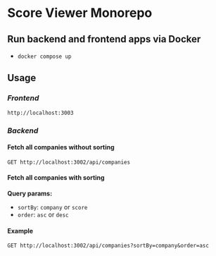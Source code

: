 # Score Viewer Monorepo

## Run backend and frontend apps via Docker
- `docker compose up`

## Usage

### _Frontend_
`http://localhost:3003`

### _Backend_

#### Fetch all companies without sorting
`GET http://localhost:3002/api/companies`

#### Fetch all companies with sorting

**Query params:**
- `sortBy`: `company` or `score`
- `order`: `asc` or `desc`

#### Example
`GET http://localhost:3002/api/companies?sortBy=company&order=asc`
